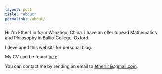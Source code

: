 ```yaml
---
layout: post
title: "About"
permalink: /about/
---
```


Hi I'm Ether Lin form Wenzhou, China. I have an offer to read Mathematics and Philosophy in Balliol College, Oxford.

I developed this website for personal blog.

My CV can be found [here]({{site.baseurl}}/assets/file/CV.pdf). 

You can contact me by sending an email to <etherlin1@gmail.com>.